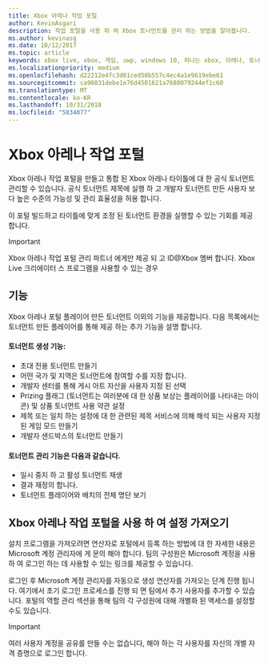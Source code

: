 ```yaml
---
title: Xbox 아레나 작업 포털
author: KevinAsgari
description: 작업 포털을 사용 하 여 Xbox 토너먼트를 관리 하는 방법을 알아봅니다.
ms.author: kevinasg
ms.date: 10/12/2017
ms.topic: article
keywords: xbox live, xbox, 게임, uwp, windows 10, 하나는 xbox, 아레나, 토너먼트, 작업, 포털
ms.localizationpriority: medium
ms.openlocfilehash: d22212e4fc3d01ced50b557c4ec4a1e9619ebe61
ms.sourcegitcommit: ca96031debe1e76d4501621a7680079244ef1c60
ms.translationtype: MT
ms.contentlocale: ko-KR
ms.lasthandoff: 10/31/2018
ms.locfileid: "5834077"
---
```

# <a name="xbox-arena-operations-portal"></a>Xbox 아레나 작업 포털



Xbox 아레나 작업 포털을 만들고 통합 된 Xbox 아레나 타이틀에 대 한 공식 토너먼트 관리할 수 있습니다. 공식 토너먼트 제목에 실행 하 고 개발자 토너먼트 만든 사용자 보다 높은 수준의 가능성 및 관리 효율성을 허용 합니다.

이 포털 빌드하고 타이틀에 맞게 조정 된 토너먼트 환경을 실행할 수 있는 기회를 제공 합니다.

> [!IMPORTANT]  
> Xbox 아레나 작업 포털 관리 파트너 에게만 제공 되 고 ID@Xbox 멤버 합니다. Xbox Live 크리에이터 스 프로그램을 사용할 수 있는 경우

## <a name="features"></a>기능

Xbox 아레나 포털 플레이어 만든 토너먼트 이외의 기능을 제공합니다. 다음 목록에서는 토너먼트 만든 플레이어를 통해 제공 하는 추가 기능을 설명 합니다.

#### <a name="tournament-creation-features"></a>토너먼트 생성 기능:

* 초대 전용 토너먼트 만들기
* 어떤 국가 및 지역은 토너먼트에 참여할 수를 지정 합니다.
* 개발자 센터를 통해 게시 아트 자산을 사용자 지정 된 선택
* Prizing 플래그 (토너먼트는 여러분에 대 한 상품 보상는 플레이어를 나타내는 아이콘) 및 상품 토너먼트 사용 약관 설정
* 제목 또는 일치 하는 설정에 대 한 관련된 제목 서비스에 의해 해석 되는 사용자 지정 된 게임 모드 만들기
* 개발자 샌드박스의 토너먼트 만들기

#### <a name="tournament-management-features"></a>토너먼트 관리 기능은 다음과 같습니다.

* 일시 중지 하 고 활성 토너먼트 재생
* 결과 재정의 합니다.
* 토너먼트 플레이어와 배치의 전체 명단 보기

## <a name="get-setup-with-the-xbox-arena-operations-portal"></a>Xbox 아레나 작업 포털을 사용 하 여 설정 가져오기

설치 프로그램을 가져오려면 연산자로 포털에서 등록 하는 방법에 대 한 자세한 내용은 Microsoft 계정 관리자에 게 문의 해야 합니다. 팀의 구성원은 Microsoft 계정을 사용 하 여 로그인 하는 데 사용할 수 있는 링크를 제공할 수 있습니다.

로그인 후 Microsoft 계정 관리자를 자동으로 생성 연산자를 가져오는 단계 진행 됩니다. 여기에서 초기 로그인 프로세스를 진행 되 면 팀에서 추가 사용자를 추가할 수 있습니다. 포털의 역할 관리 섹션을 통해 팀의 각 구성원에 대해 개별화 된 액세스를 설정할 수도 있습니다.

> [!IMPORTANT]  
> 여러 사용자 계정을 공유를 만들 수는 없습니다, 해야 하는 각 사용자를 자신의 개별 자격 증명으로 로그인 합니다.
